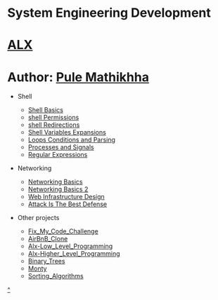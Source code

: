 # System Engineering Development
# [ALX](https://www.alxafrica.com)
# Author: [Pule Mathikhha](https://pulemathikha.wordpress.com)

* Shell
     * [Shell Basics](https://github.com/TheeKingZa/alx-system_engineering-devops/tree/master/0x00-shell_basics/README.md)
     * [shell Permissions](https://github.com/TheeKingZa/alx-system_engineering-devops/tree/master/0x01-shell_permissions/README.md)
     * [shell Redirections](https://github.com/TheeKingZa/alx-system_engineering-devops/tree/master/0x02-shell_redirections/README.md)
     * [Shell Variables Expansions](https://github.com/TheeKingZa/alx-system_engineering-devops/tree/master/0x03-shell_variables_expansions/README.md)
     * [Loops Conditions and Parsing](https://github.com/TheeKingZa/alx-system_engineering-devops/tree/master/0x04-loops_conditions_and_parsing/README.md)
     * [Processes and Signals](https://github.com/TheeKingZa/alx-system_engineering-devops/tree/master/0x05-processes_and_signals/README.md)
     * [Regular Expressions](https://github.com/TheeKingZa/alx-system_engineering-devops/tree/master/0x06-regular_expressions/README.md)

* Networking
     * [Networking Basics](https://github.com/TheeKingZa/alx-system_engineering-devops/tree/master/0x07-networking_basics/README.md)
     * [Networking Basics 2](https://github.com/TheeKingZa/alx-system_engineering-devops/tree/master/0x08-networking_basics_2/README.md)
     * [Web Infrastructure Design](https://github.com/TheeKingZa/alx-system_engineering-devops/tree/master/0x09-web_infrastructure_design/README.md)
     * [Attack Is The Best Defense](https://github.com/TheeKingZa/alx-system_engineering-devops/tree/master/attack_is_the_best_defense/README.md)


* Other projects
     * [Fix_My_Code_Challenge](https://github.com/TheeKingZa/fix_my_code_challenge/tree/master/README.md)
     * [AirBnB_Clone](https://github.com/TheeKingZa/airbnb_clone/tree/master/README.md)
     * [Alx-Low_Level_Programming](https://github.com/TheeKingZa/alx-low_level_programming/tree/master/README.md)
     * [Alx-Higher_Level_Programming](https://github.com/TheeKingZa/alx-higher_level_programming/tree/master/README.md)
     * [Binary_Trees](https://github.com/TheeKingZa/binary_trees/tree/master/README.md)
     * [Monty](https://github.com/TheeKingZa/monty/tree/master/README.md)
     * [Sorting_Algorithms](https://github.com/TheeKingZa/sorting_algorithms/tree/master/README.md)

[^](#system-engineering-development)

